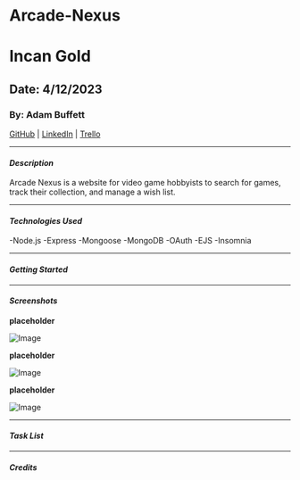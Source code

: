 # Arcade-Nexus

# Incan Gold

## Date: 4/12/2023

### By: Adam Buffett

[GitHub](https://github.com/Fizreal) | [LinkedIn](https://www.linkedin.com/in/adam-buffett/) | [Trello](https://trello.com/b/YT5i4RMD/arcade-nexus)

---

#### **_Description_**

Arcade Nexus is a website for video game hobbyists to search for games, track their collection, and manage a wish list.

---

#### **_Technologies Used_**

-Node.js
-Express
-Mongoose
-MongoDB
-OAuth
-EJS
-Insomnia

---

#### **_Getting Started_**

---

#### **_Screenshots_**

**placeholder**

![Image]()

**placeholder**

![Image]()

**placeholder**

![Image]()

---

#### **_Task List_**

---

#### **_Credits_**

